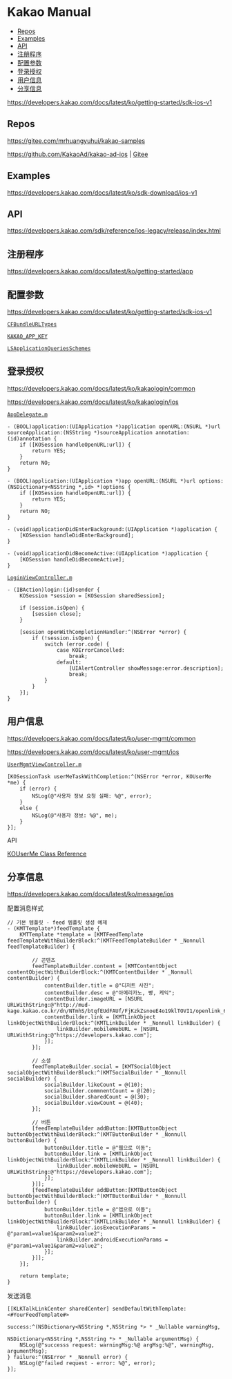<!-- omit in toc -->
# Kakao Manual

- [Repos](#repos)
- [Examples](#examples)
- [API](#api)
- [注册程序](#注册程序)
- [配置参数](#配置参数)
- [登录授权](#登录授权)
- [用户信息](#用户信息)
- [分享信息](#分享信息)

<https://developers.kakao.com/docs/latest/ko/getting-started/sdk-ios-v1>

## Repos

<https://gitee.com/mrhuangyuhui/kakao-samples>

<https://github.com/KakaoAd/kakao-ad-ios> | [Gitee](https://gitee.com/mrhuangyuhui/kakao-ad-ios)

## Examples

<https://developers.kakao.com/docs/latest/ko/sdk-download/ios-v1>

## API

<https://developers.kakao.com/sdk/reference/ios-legacy/release/index.html>

## 注册程序

<https://developers.kakao.com/docs/latest/ko/getting-started/app>

## 配置参数

<https://developers.kakao.com/docs/latest/ko/getting-started/sdk-ios-v1>

[`CFBundleURLTypes`](https://gitee.com/mrhuangyuhui/kakao-samples/blob/master/KakaoOpenSDK-1.23.1/samples/objc/KakaoSample/KakaoSample/Info.plist#L28)

[`KAKAO_APP_KEY`](https://gitee.com/mrhuangyuhui/kakao-samples/blob/master/KakaoOpenSDK-1.23.1/samples/objc/KakaoSample/KakaoSample/Info.plist#L35)

[`LSApplicationQueriesSchemes`](https://gitee.com/mrhuangyuhui/kakao-samples/blob/master/KakaoOpenSDK-1.23.1/samples/objc/KakaoSample/KakaoSample/Info.plist#L38)

## 登录授权

<https://developers.kakao.com/docs/latest/ko/kakaologin/common>

<https://developers.kakao.com/docs/latest/ko/kakaologin/ios>

[`AppDelegate.m`](https://gitee.com/mrhuangyuhui/kakao-samples/blob/master/KakaoOpenSDK-1.23.1/samples/objc/KakaoSample/KakaoSample/AppDelegate.m#L74)

```objc
- (BOOL)application:(UIApplication *)application openURL:(NSURL *)url sourceApplication:(NSString *)sourceApplication annotation:(id)annotation {
    if ([KOSession handleOpenURL:url]) {
        return YES;
    }
    return NO;
}

- (BOOL)application:(UIApplication *)app openURL:(NSURL *)url options:(NSDictionary<NSString *,id> *)options {
    if ([KOSession handleOpenURL:url]) {
        return YES;
    }
    return NO;
}

- (void)applicationDidEnterBackground:(UIApplication *)application {
    [KOSession handleDidEnterBackground];
}

- (void)applicationDidBecomeActive:(UIApplication *)application {
    [KOSession handleDidBecomeActive];
}
```

[`LoginViewController.m`](https://gitee.com/mrhuangyuhui/kakao-samples/blob/master/KakaoOpenSDK-1.23.1/samples/objc/KakaoSample/KakaoSample/LoginViewController.m#L24)

```objc
- (IBAction)login:(id)sender {
    KOSession *session = [KOSession sharedSession];

    if (session.isOpen) {
        [session close];
    }

    [session openWithCompletionHandler:^(NSError *error) {
        if (!session.isOpen) {
            switch (error.code) {
                case KOErrorCancelled:
                    break;
                default:
                    [UIAlertController showMessage:error.description];
                    break;
            }
        }
    }];
}
```

## 用户信息

<https://developers.kakao.com/docs/latest/ko/user-mgmt/common>

<https://developers.kakao.com/docs/latest/ko/user-mgmt/ios>

[`UserMgmtViewController.m`](https://gitee.com/mrhuangyuhui/kakao-samples/blob/master/KakaoOpenSDK-1.23.1/samples/objc/KakaoSample/KakaoSample/UserMgmtViewController.m#L62)

```objc
[KOSessionTask userMeTaskWithCompletion:^(NSError *error, KOUserMe *me) {
    if (error) {
        NSLog(@"사용자 정보 요청 실패: %@", error);
    }
    else {
        NSLog(@"사용자 정보: %@", me);
    }
}];
```

API

[KOUserMe Class Reference](https://developers.kakao.com/sdk/reference/ios-legacy/release/Classes/KOUserMe.html)

## 分享信息

<https://developers.kakao.com/docs/latest/ko/message/ios>

配置消息样式

```objc
// 기본 템플릿 - feed 템플릿 생성 예제
- (KMTTemplate*)feedTemplate {
    KMTTemplate *template = [KMTFeedTemplate feedTemplateWithBuilderBlock:^(KMTFeedTemplateBuilder * _Nonnull feedTemplateBuilder) {

        // 콘텐츠
        feedTemplateBuilder.content = [KMTContentObject contentObjectWithBuilderBlock:^(KMTContentBuilder * _Nonnull contentBuilder) {
            contentBuilder.title = @"디저트 사진";
            contentBuilder.desc = @"아메리카노, 빵, 케익";
            contentBuilder.imageURL = [NSURL URLWithString:@"http://mud-kage.kakao.co.kr/dn/NTmhS/btqfEUdFAUf/FjKzkZsnoeE4o19klTOVI1/openlink_640x640s.jpg"];
            contentBuilder.link = [KMTLinkObject linkObjectWithBuilderBlock:^(KMTLinkBuilder * _Nonnull linkBuilder) {
                linkBuilder.mobileWebURL = [NSURL URLWithString:@"https://developers.kakao.com"];
            }];
        }];

        // 소셜
        feedTemplateBuilder.social = [KMTSocialObject socialObjectWithBuilderBlock:^(KMTSocialBuilder * _Nonnull socialBuilder) {
            socialBuilder.likeCount = @(10);
            socialBuilder.commnentCount = @(20);
            socialBuilder.sharedCount = @(30);
            socialBuilder.viewCount = @(40);
        }];

        // 버튼
        [feedTemplateBuilder addButton:[KMTButtonObject buttonObjectWithBuilderBlock:^(KMTButtonBuilder * _Nonnull buttonBuilder) {
            buttonBuilder.title = @"웹으로 이동";
            buttonBuilder.link = [KMTLinkObject linkObjectWithBuilderBlock:^(KMTLinkBuilder * _Nonnull linkBuilder) {
                linkBuilder.mobileWebURL = [NSURL URLWithString:@"https://developers.kakao.com"];
            }];
        }]];
        [feedTemplateBuilder addButton:[KMTButtonObject buttonObjectWithBuilderBlock:^(KMTButtonBuilder * _Nonnull buttonBuilder) {
            buttonBuilder.title = @"앱으로 이동";
            buttonBuilder.link = [KMTLinkObject linkObjectWithBuilderBlock:^(KMTLinkBuilder * _Nonnull linkBuilder) {
                linkBuilder.iosExecutionParams = @"param1=value1&param2=value2";
                linkBuilder.androidExecutionParams = @"param1=value1&param2=value2";
            }];
        }]];
    }];

    return template;
}
```

发送消息

```objc
[[KLKTalkLinkCenter sharedCenter] sendDefaultWithTemplate:<#YourFeedTemplate#>
                                                    success:^(NSDictionary<NSString *,NSString *> * _Nullable warningMsg,
                                                            NSDictionary<NSString *,NSString *> * _Nullable argumentMsg) {
    NSLog(@"successs request: warningMsg:%@ argMsg:%@", warningMsg, argumentMsg);
} failure:^(NSError * _Nonnull error) {
    NSLog(@"failed request - error: %@", error);
}];
```
